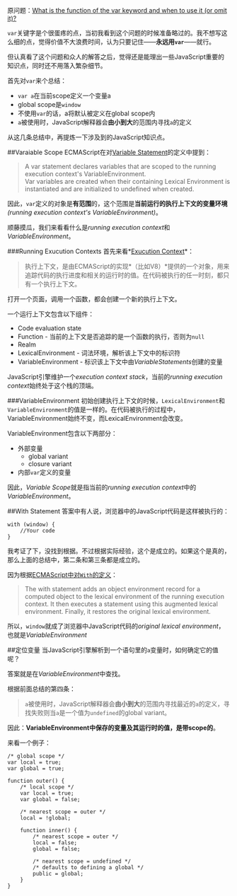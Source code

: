 原问题：[What is the function of the var keyword and when to use it (or omit it)?](http://stackoverflow.com/questions/1470488/what-is-the-function-of-the-var-keyword-and-when-to-use-it-or-omit-it)

`var`关键字是个很蛋疼的点，当初我看到这个问题的时候准备略过的。我不想写这么细的点，觉得价值不大浪费时间，认为只要记住——**永远用`var`**——就行。

但认真看了这个问题和众人的解答之后，觉得还是能理出一些JavaScript重要的知识点，同时还不用落入繁杂细节。

首先对`var`来个总结：

* `var a`在当前scope定义一个变量a
* global scope是`window`
* 不使用`var`的话，a将默认被定义在global scope内
* `a`被使用时，JavaScript解释器会**由小到大**的范围内寻找`a`的定义

从这几条总结中，再提炼一下涉及到的JavaScript知识点。

##Varaiable Scope
ECMAScript在对[Variable Statement](http://people.mozilla.org/~jorendorff/es6-draft.html#sec-variable-statement)的定义中提到：
> A var statement declares variables that are scoped to the running execution context's VariableEnvironment.  
Var variables are created when their containing Lexical Environment is instantiated and are initialized to undefined when created.

因此，`var`定义的对象是**有范围**的，这个范围是**当前运行的执行上下文的变量环境**_(running execution context's VariableEnvironment)_。

顺藤摸瓜，我们来看看什么是*running execution context*和*VariableEnvironment*。

###Running Exucution Contexts
首先来看*[Exucution Context](http://people.mozilla.org/~jorendorff/es6-draft.html#sec-execution-contexts)*：
> 执行上下文，是由ECMAScript的实现*（比如V8）*提供的一个对象，用来追踪代码的执行进度和相关的运行时的值。在代码被执行的任一时刻，都只有一个执行上下文。

打开一个页面，调用一个函数，都会创建一个新的执行上下文。

一个运行上下文包含以下组件：

* Code evaluation state
* Function - 当前的上下文是否追踪的是一个函数的执行，否则为`null`
* Realm
* LexicalEnvironment - 词法环境，解析该上下文中的标识符
* VariableEnvironment - 标识该上下文中由*VariableStatements*创建的变量

JavaScript引擎维护一个*execution context stack*，当前的*running execution context*始终处于这个栈的顶端。

###VariableEnvironment
初始创建执行上下文的时候，`LexicalEnvironment`和`VariableEnvironment`的值是一样的。在代码被执行的过程中，VariableEnvironment始终不变，而LexicalEnvironment会改变。

VariableEnvironment包含以下两部分：

* 外部变量
  * global variant
  * closure variant
* 内部`var`定义的变量

因此，*Variable Scope*就是指当前的*running execution context*中的*VariableEnvironment*。

##With Statement
答案中有人说，浏览器中的JavaScript代码是这样被执行的：
```
with (window) {
    //Your code
}
```

我考证了下，没找到根据。不过根据实际经验，这个是成立的。如果这个是真的，那么上面的总结中，第二条和第三条都是成立的。

因为根据[ECMAScript中对`With`的定义](http://people.mozilla.org/~jorendorff/es6-draft.html#sec-with-statement)：
> The with statement adds an object environment record for a computed object to the lexical environment of the running execution context. It then executes a statement using this augmented lexical environment. Finally, it restores the original lexical environment.

所以，`window`就成了浏览器中JavaScript代码的*original lexical environment*，也就是*VariableEnvironment*

##定位变量
当JavaScript引擎解析到一个语句里的`a`变量时，如何确定它的值呢？

答案就是在*VariableEnvironment*中查找。

根据前面总结的第四条：
> `a`被使用时，JavaScript解释器会**由小到大**的范围内寻找最近的`a`的定义，寻找失败则当`a`是一个值为`undefined`的global variant。

因此：**VariableEnvironment中保存的变量及其运行时的值，是带scope的**。

来看一个例子：
```
/* global scope */
var local = true;
var global = true;

function outer() {
    /* local scope */
    var local = true;
    var global = false;

    /* nearest scope = outer */
    local = !global;

    function inner() {
        /* nearest scope = outer */
        local = false;
        global = false;

        /* nearest scope = undefined */
        /* defaults to defining a global */
        public = global;
    }
}
```


